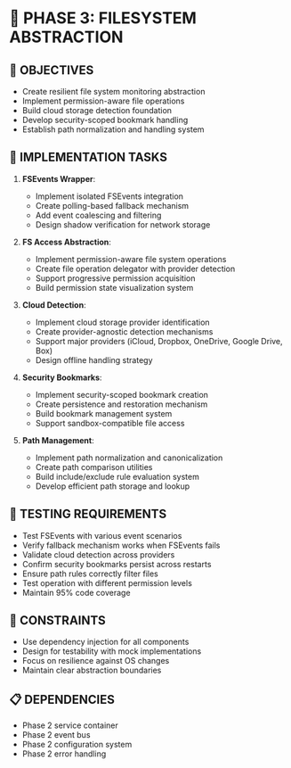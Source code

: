 # 🚧 PHASE 3: FILESYSTEM ABSTRACTION

## 📝 OBJECTIVES
- Create resilient file system monitoring abstraction
- Implement permission-aware file operations
- Build cloud storage detection foundation
- Develop security-scoped bookmark handling
- Establish path normalization and handling system

## 🔧 IMPLEMENTATION TASKS

1. **FSEvents Wrapper**:
   - Implement isolated FSEvents integration
   - Create polling-based fallback mechanism
   - Add event coalescing and filtering
   - Design shadow verification for network storage

2. **FS Access Abstraction**:
   - Implement permission-aware file system operations
   - Create file operation delegator with provider detection
   - Support progressive permission acquisition
   - Build permission state visualization system

3. **Cloud Detection**:
   - Implement cloud storage provider identification
   - Create provider-agnostic detection mechanisms
   - Support major providers (iCloud, Dropbox, OneDrive, Google Drive, Box)
   - Design offline handling strategy

4. **Security Bookmarks**:
   - Implement security-scoped bookmark creation
   - Create persistence and restoration mechanism
   - Build bookmark management system
   - Support sandbox-compatible file access

5. **Path Management**:
   - Implement path normalization and canonicalization
   - Create path comparison utilities
   - Build include/exclude rule evaluation system
   - Develop efficient path storage and lookup

## 🧪 TESTING REQUIREMENTS
- Test FSEvents with various event scenarios
- Verify fallback mechanism works when FSEvents fails
- Validate cloud detection across providers
- Confirm security bookmarks persist across restarts
- Ensure path rules correctly filter files
- Test operation with different permission levels
- Maintain 95% code coverage

## 🚫 CONSTRAINTS
- Use dependency injection for all components
- Design for testability with mock implementations
- Focus on resilience against OS changes
- Maintain clear abstraction boundaries

## 📋 DEPENDENCIES
- Phase 2 service container
- Phase 2 event bus
- Phase 2 configuration system
- Phase 2 error handling
